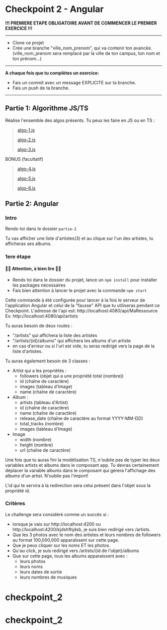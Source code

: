 # Checkpoint 2 - Angular


**!!! PREMIERE ETAPE OBLIGATOIRE AVANT DE COMMENCER LE PREMIER EXERCICE !!!**

---

- Clone ce projet
- Crée une branche "ville_nom_prenom", qui va contenir ton avancée. (ville_nom_prenom sera remplacé par la ville de ton campus, ton nom et ton prénom...)

---

**A chaque fois que tu complètes un exercice:**

- Fais un commit avec un message EXPLICITE sur ta branche.
- Fais un push de ta branche.

---
## Partie 1: Algorithme JS/TS

Réalise l'ensemble des algos présents. Tu peux les faire en JS ou en TS :

> [algo-1.js](./partie-1/algo-1.js)
>
> [algo-2.js](./partie-1/algo-2.js)
>
> [algo-3.js](./partie-1/algo-3.js)

BONUS (facultatif)
> [algo-4.js](./partie-1/algo-4.js)
>
> [algo-5.js](./partie-1/algo-5.js)
>
> [algo-6.js](./partie-1/algo-6.js)

## Partie 2: Angular 

### Intro
Rends-toi dans le dossier `partie-2`

Tu vas afficher une liste d'artistes(3) et au clique sur l'un des artistes, tu afficheras ses albums.

### 1ere étape

#### 🚨🚨 Attention, à bien lire 🚨🚨
- Rends toi dans le dossier du projet, lance un `npm install` pour installer les packages nécessaires
- Fais bien attention à lancer le projet avec la commande `npm start`

Cette commande à été configurée pour lancer à la fois le serveur de l'application Angular et celui de la "fausse" API que tu utiliseras pendant ce Checkpoint.
L'adresse de l'api est: http://localhost:4080/api/MaRessource
Ex: http://localhost:4080/api/artists

Tu auras besoin de deux routes : 
- "/artists" qui affichera la liste des artistes
- "/artists/{id}/albums" qui affichera les albums d'un artiste
- en cas d'erreur ou si l'url est vide, tu seras redirigé vers la page de la liste d'artistes.

Tu auras également besoin de 3 classes :
- Artist qui a les propriétés :
  - followers (objet qui a une propriété total (nombre))
  - id (chaîne de caractère)
  - images (tableau d'Image)
  - name (chaîne de caractère)
- Album :
  - artists (tableau d'Artist)
  - id (chaîne de caractère)
  - name (chaîne de caractère)
  - release_date (chaîne de caractère au format YYYY-MM-DD)
  - total_tracks (nombre)
  - images (tableau d'Image)
- Image
  - width (nombre)
  - height (nombre)
  - url (chaîne de caractère)

Une fois que tu auras fini la modélisation TS, n'oublie pas de typer les deux variables artists et albums dans le composant app.
Tu devras certainement déplacer la variable albums dans le composant qui gèrera l'affichage des albums d'un artist. N'oublie pas l'import!

L'id qui te servira à la redirection sera celui présent dans l'objet sous la propriété id.

### Critères
Le challenge sera considéré comme un succès si :
- lorsque je vais sur http://localhost:4200 ou http://localhost:4200/kjdshfhjdsb, je suis bien redirigé vers /artists.
- Que les 3 photos avec le nom des artistes et leurs nombres de followers au format 100,000,000 apparaîssent sur cette page.
- Que je peux cliquer sur les noms ET les photos.
- Qu'au click, je suis redirigé vers /artists/{id de l'objet}/albums
- Que sur cette page, tous les albums apparaissent avec :
  - leurs photos
  - leurs noms
  - leurs dates de sortie
  - leurs nombres de musiques

# checkpoint_2
# checkpoint_2
